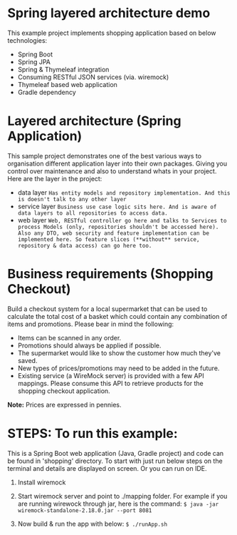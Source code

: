 # Spring layered architecture demo
This example project implements shopping application based on below technologies:
- Spring Boot
- Spring JPA
- Spring & Thymeleaf integration
- Consuming RESTful JSON services (via. wiremock)
- Thymeleaf based web application
- Gradle dependency


# Layered architecture (Spring Application)
This sample project demonstrates one of the best various ways to organisation different application layer into their own packages. Giving you control over maintenance and also to understand whats in your project. Here are the layer in the project:
- data layer `Has entity models and repository implementation. And this is doesn't talk to any other layer`
- service layer `Business use case logic sits here. And is aware of data layers to all repositories to access data.`
- web layer `Web, RESTful controller go here and talks to Services to process Models (only, repositories shouldn't be accessed here). Also any DTO, web security and feature implementation can be implemented here. So feature slices (**without** service, repository & data access) can go here too.`

 
# Business requirements (Shopping Checkout)
Build a checkout system for a local supermarket that can be used to calculate the total cost of a basket which could contain any combination of items and promotions. Please bear in mind the following:
- Items can be scanned in any order.
- Promotions should always be applied if possible.
- The supermarket would like to show the customer how much they've saved.
- New types of prices/promotions may need to be added in the future.
- Existing service (a WireMock server) is provided with a few API mappings. Please consume this API to retrieve products for the shopping checkout application.

**Note:** Prices are expressed in pennies.


# STEPS: To run this example:

This is a Spring Boot web application (Java, Gradle project) and code can be found in 'shopping' directory.
To start with just run below steps on the terminal and details are displayed on screen. Or you can run on IDE.

1. Install wiremock

2. Start wiremock server and point to ./mapping folder.
  For example if you are running wirewock through jar, here is the command:
 ` $ java -jar wiremock-standalone-2.18.0.jar --port 8081 `

3. Now build & run the app with below:
  ` $ ./runApp.sh `
